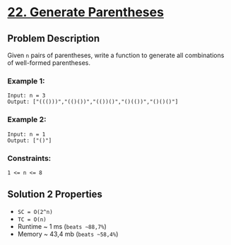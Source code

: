 # [22. Generate Parentheses](https://leetcode.com/problems/generate-parentheses/description/)

## Problem Description

Given `n` pairs of parentheses, write a function to generate all combinations of well-formed parentheses.


### Example 1:
```
Input: n = 3
Output: ["((()))","(()())","(())()","()(())","()()()"]
```
### Example 2:
```
Input: n = 1
Output: ["()"]
```

### Constraints:

`1 <= n <= 8`

## Solution 2 Properties

* `SC = O(2^n)`
* `TC = O(n)`
* Runtime ~ 1 ms (`beats ~88,7%`)
* Memory ~ 43,4 mb (`beats ~58,4%`)

